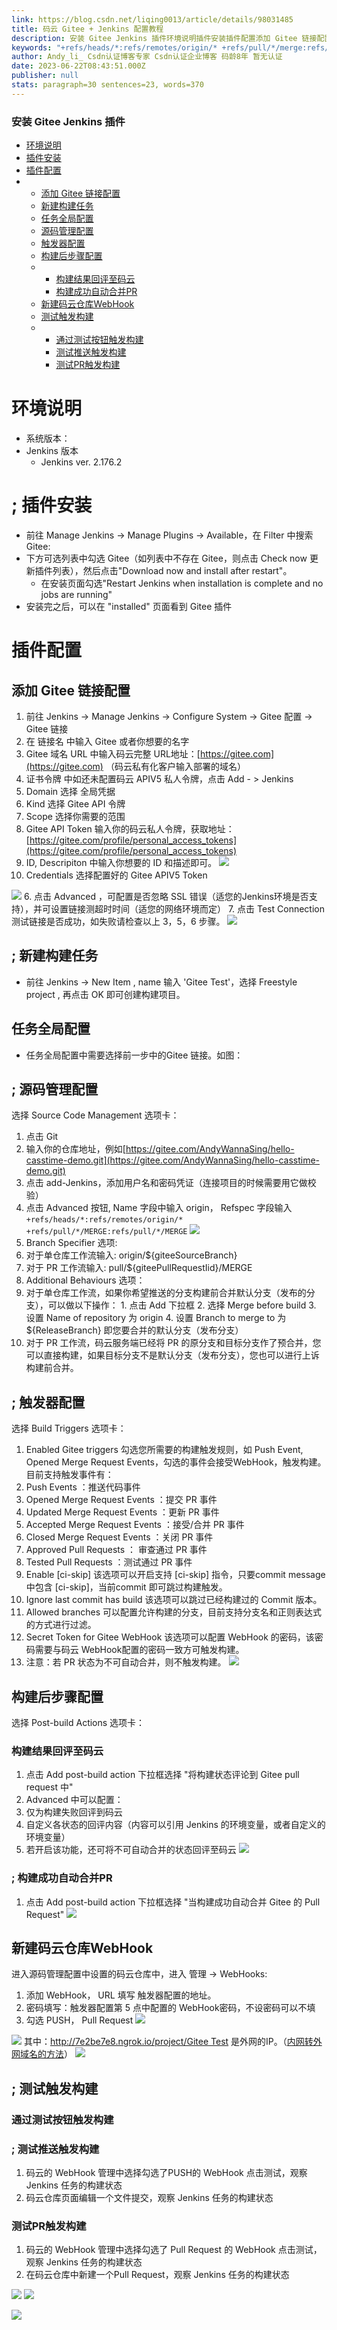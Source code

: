 ```yaml
---
link: https://blog.csdn.net/liqing0013/article/details/98031485
title: 码云 Gitee + Jenkins 配置教程
description: 安装 Gitee Jenkins 插件环境说明插件安装插件配置添加 Gitee 链接配置新建构建任务任务全局配置源码管理配置触发器配置构建后步骤配置构建结果回评至码云构建成功自动合并PR新建码云仓库WebHook测试触发构建通过测试按钮触发构建测试推送触发构建测试PR触发构建环境说明系统版本：Jenkins 版本Jenkins ver. 2.176.2插件安装前往 ..._"+refs/heads/*:refs/remotes/origin/* +refs/pull/*/merge:refs/pull/*/merge\" re"
keywords: "+refs/heads/*:refs/remotes/origin/* +refs/pull/*/merge:refs/pull/*/merge\" re"
author: Andy_li_ Csdn认证博客专家 Csdn认证企业博客 码龄8年 暂无认证
date: 2023-06-22T08:43:51.000Z
publisher: null
stats: paragraph=30 sentences=23, words=370
---
```

### 安装 Gitee Jenkins 插件

* [环境说明](#-1)
* [插件安装](#-6)
* [插件配置](#-14)
*
  - [添加 Gitee 链接配置](#-gitee--15)
  - [新建构建任务](#-32)
  - [任务全局配置](#-35)
  - [源码管理配置](#-38)
  - [触发器配置](#-55)
  - [构建后步骤配置](#-71)
  -
    + [构建结果回评至码云](#-73)
    + [构建成功自动合并PR](#pr-80)
  - [新建码云仓库WebHook](#webhook-83)
  - [测试触发构建](#-94)
  -
    + [通过测试按钮触发构建](#-95)
    + [测试推送触发构建](#-98)
    + [测试PR触发构建](#pr-104)

# 环境说明

* 系统版本：
* Jenkins 版本
  - Jenkins ver. 2.176.2

# <a name="_6">;</a> 插件安装

* 前往 Manage Jenkins -> Manage Plugins -> Available，在 Filter 中搜索 Gitee:
* 下方可选列表中勾选 Gitee（如列表中不存在 Gitee，则点击 Check now 更新插件列表），然后点击"Download now and install after restart"。
  - 在安装页面勾选"Restart Jenkins when installation is complete and no jobs are running"
* 安装完之后，可以在 "installed" 页面看到 Gitee 插件

# 插件配置

## 添加 Gitee 链接配置

1. 前往 Jenkins -> Manage Jenkins -> Configure System -> Gitee 配置 -> Gitee 链接
2. 在 链接名 中输入 Gitee 或者你想要的名字
3. Gitee 域名 URL 中输入码云完整 URL地址：[https://gitee.com](https://gitee.com) （码云私有化客户输入部署的域名）
4. 证书令牌 中如还未配置码云 APIV5 私人令牌，点击 Add - > Jenkins
  1. Domain 选择 全局凭据
  2. Kind 选择 Gitee API 令牌
  3. Scope 选择你需要的范围
  4. Gitee API Token 输入你的码云私人令牌，获取地址：[https://gitee.com/profile/personal_access_tokens](https://gitee.com/profile/personal_access_tokens)
  5. ID, Descripiton 中输入你想要的 ID 和描述即可。
![](https://img-blog.csdnimg.cn/20190801102932768.png?x-oss-process=image/watermark,type_ZmFuZ3poZW5naGVpdGk,shadow_10,text_aHR0cHM6Ly9ibG9nLmNzZG4ubmV0L2xpcWluZzAwMTM=,size_16,color_FFFFFF,t_70)
5. Credentials 选择配置好的 Gitee APIV5 Token

![](https://img-blog.csdnimg.cn/20190801103023218.png?x-oss-process=image/watermark,type_ZmFuZ3poZW5naGVpdGk,shadow_10,text_aHR0cHM6Ly9ibG9nLmNzZG4ubmV0L2xpcWluZzAwMTM=,size_16,color_FFFFFF,t_70)
6. 点击 Advanced ，可配置是否忽略 SSL 错误（适您的Jenkins环境是否支持），并可设置链接测超时时间（适您的网络环境而定）
7. 点击 Test Connection 测试链接是否成功，如失败请检查以上 3，5，6 步骤。
![](https://img-blog.csdnimg.cn/20190801103404419.png?x-oss-process=image/watermark,type_ZmFuZ3poZW5naGVpdGk,shadow_10,text_aHR0cHM6Ly9ibG9nLmNzZG4ubmV0L2xpcWluZzAwMTM=,size_16,color_FFFFFF,t_70)

## <a name="_32">;</a> 新建构建任务

* 前往 Jenkins -> New Item , name 输入 'Gitee Test'，选择 Freestyle project , 再点击 OK 即可创建构建项目。

## 任务全局配置

* 任务全局配置中需要选择前一步中的Gitee 链接。如图：

## <a name="_38">;</a> 源码管理配置

选择 Source Code Management 选项卡：

1. 点击 Git
2. 输入你的仓库地址，例如[https://gitee.com/AndyWannaSing/hello-casstime-demo.git](https://gitee.com/AndyWannaSing/hello-casstime-demo.git)
  1. 点击 add-Jenkins，添加用户名和密码凭证（连接项目的时候需要用它做校验）
  2. 点击 Advanced 按钮, Name 字段中输入 origin， Refspec 字段输入 `+refs/heads/*:refs/remotes/origin/* +refs/pull/*/MERGE:refs/pull/*/MERGE`
![](https://img-blog.csdnimg.cn/20190801110735522.png?x-oss-process=image/watermark,type_ZmFuZ3poZW5naGVpdGk,shadow_10,text_aHR0cHM6Ly9ibG9nLmNzZG4ubmV0L2xpcWluZzAwMTM=,size_16,color_FFFFFF,t_70)
3. Branch Specifier 选项:
  1. 对于单仓库工作流输入: origin/${giteeSourceBranch}
  2. 对于 PR 工作流输入: pull/${giteePullRequestIid}/MERGE
4. Additional Behaviours 选项：
  1. 对于单仓库工作流，如果你希望推送的分支构建前合并默认分支（发布的分支），可以做以下操作：
    1. 点击 Add 下拉框
    2. 选择 Merge before build
    3. 设置 Name of repository 为 origin
    4. 设置 Branch to merge to 为 ${ReleaseBranch} 即您要合并的默认分支（发布分支）
  2. 对于 PR 工作流，码云服务端已经将 PR 的原分支和目标分支作了预合并，您可以直接构建，如果目标分支不是默认分支（发布分支），您也可以进行上诉构建前合并。

## <a name="_55">;</a> 触发器配置

选择 Build Triggers 选项卡：

1. Enabled Gitee triggers 勾选您所需要的构建触发规则，如 Push Event, Opened Merge Request Events，勾选的事件会接受WebHook，触发构建。目前支持触发事件有：
  1. Push Events ：推送代码事件
  2. Opened Merge Request Events ：提交 PR 事件
  3. Updated Merge Request Events ：更新 PR 事件
  4. Accepted Merge Request Events ：接受/合并 PR 事件
  5. Closed Merge Request Events ：关闭 PR 事件
  6. Approved Pull Requests ： 审查通过 PR 事件
  7. Tested Pull Requests ：测试通过 PR 事件
2. Enable [ci-skip] 该选项可以开启支持 [ci-skip] 指令，只要commit message 中包含 [ci-skip]，当前commit 即可跳过构建触发。
3. Ignore last commit has build 该选项可以跳过已经构建过的 Commit 版本。
4. Allowed branches 可以配置允许构建的分支，目前支持分支名和正则表达式的方式进行过滤。
5. Secret Token for Gitee WebHook 该选项可以配置 WebHook 的密码，该密码需要与码云 WebHook配置的密码一致方可触发构建。
6. 注意：若 PR 状态为不可自动合并，则不触发构建。
![](https://img-blog.csdnimg.cn/20190801134548851.png?x-oss-process=image/watermark,type_ZmFuZ3poZW5naGVpdGk,shadow_10,text_aHR0cHM6Ly9ibG9nLmNzZG4ubmV0L2xpcWluZzAwMTM=,size_16,color_FFFFFF,t_70)

## 构建后步骤配置

选择 Post-build Actions 选项卡：

### 构建结果回评至码云

1. 点击 Add post-build action 下拉框选择 "将构建状态评论到 Gitee pull request 中"
2. Advanced 中可以配置：
  1. 仅为构建失败回评到码云
  2. 自定义各状态的回评内容（内容可以引用 Jenkins 的环境变量，或者自定义的环境变量）
3. 若开启该功能，还可将不可自动合并的状态回评至码云
![](https://img-blog.csdnimg.cn/20190801114516321.png?x-oss-process=image/watermark,type_ZmFuZ3poZW5naGVpdGk,shadow_10,text_aHR0cHM6Ly9ibG9nLmNzZG4ubmV0L2xpcWluZzAwMTM=,size_16,color_FFFFFF,t_70)

### <a name="pr_80">;</a> 构建成功自动合并PR

1. 点击 Add post-build action 下拉框选择 "当构建成功自动合并 Gitee 的 Pull Request"
![](https://img-blog.csdnimg.cn/20190801115035743.png)

## 新建码云仓库WebHook

进入源码管理配置中设置的码云仓库中，进入 管理 -> WebHooks:

1. 添加 WebHook， URL 填写 触发器配置的地址。
2. 密码填写：触发器配置第 5 点中配置的 WebHook密码，不设密码可以不填
3. 勾选 PUSH， Pull Request
![](https://img-blog.csdnimg.cn/20190801140416814.png?x-oss-process=image/watermark,type_ZmFuZ3poZW5naGVpdGk,shadow_10,text_aHR0cHM6Ly9ibG9nLmNzZG4ubmV0L2xpcWluZzAwMTM=,size_16,color_FFFFFF,t_70)

![](https://img-blog.csdnimg.cn/20190801140218884.png?x-oss-process=image/watermark,type_ZmFuZ3poZW5naGVpdGk,shadow_10,text_aHR0cHM6Ly9ibG9nLmNzZG4ubmV0L2xpcWluZzAwMTM=,size_16,color_FFFFFF,t_70)
其中：[http://7e2be7e8.ngrok.io/project/Gitee Test](http://7e2be7e8.ngrok.io/project/Gitee%20Test) 是外网的IP。（[内网转外网域名的方法](https://blog.csdn.net/liqing0013/article/details/80731757)）
![](https://img-blog.csdnimg.cn/2019080113592660.png?x-oss-process=image/watermark,type_ZmFuZ3poZW5naGVpdGk,shadow_10,text_aHR0cHM6Ly9ibG9nLmNzZG4ubmV0L2xpcWluZzAwMTM=,size_16,color_FFFFFF,t_70)

## <a name="_94">;</a> 测试触发构建

### 通过测试按钮触发构建

### <a name="_98">;</a> 测试推送触发构建

1. 码云的 WebHook 管理中选择勾选了PUSH的 WebHook 点击测试，观察 Jenkins 任务的构建状态
2. 码云仓库页面编辑一个文件提交，观察 Jenkins 任务的构建状态

### 测试PR触发构建

1. 码云的 WebHook 管理中选择勾选了 Pull Request 的 WebHook 点击测试，观察 Jenkins 任务的构建状态
2. 在码云仓库中新建一个Pull Request，观察 Jenkins 任务的构建状态

![](https://img-blog.csdnimg.cn/20190801142351413.png?x-oss-process=image/watermark,type_ZmFuZ3poZW5naGVpdGk,shadow_10,text_aHR0cHM6Ly9ibG9nLmNzZG4ubmV0L2xpcWluZzAwMTM=,size_16,color_FFFFFF,t_70)
![](https://img-blog.csdnimg.cn/20190801142423211.png?x-oss-process=image/watermark,type_ZmFuZ3poZW5naGVpdGk,shadow_10,text_aHR0cHM6Ly9ibG9nLmNzZG4ubmV0L2xpcWluZzAwMTM=,size_16,color_FFFFFF,t_70)

![](https://img-blog.csdnimg.cn/20190801142436588.png?x-oss-process=image/watermark,type_ZmFuZ3poZW5naGVpdGk,shadow_10,text_aHR0cHM6Ly9ibG9nLmNzZG4ubmV0L2xpcWluZzAwMTM=,size_16,color_FFFFFF,t_70)
